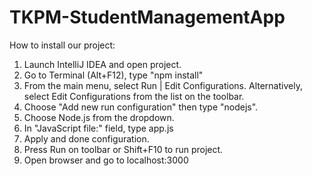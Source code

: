 # TKPM-StudentManagementApp
How to install our project:
1. Launch IntelliJ IDEA and open project.
2. Go to Terminal (Alt+F12), type "npm install"
3. From the main menu, select Run | Edit Configurations. Alternatively, select Edit Configurations from the list on the toolbar.
4. Choose "Add new run configuration" then type "nodejs".
5. Choose Node.js from the dropdown.
6. In "JavaScript file:" field, type app.js
7. Apply and done configuration.
8. Press Run on toolbar or Shift+F10 to run project.
9. Open browser and go to localhost:3000
